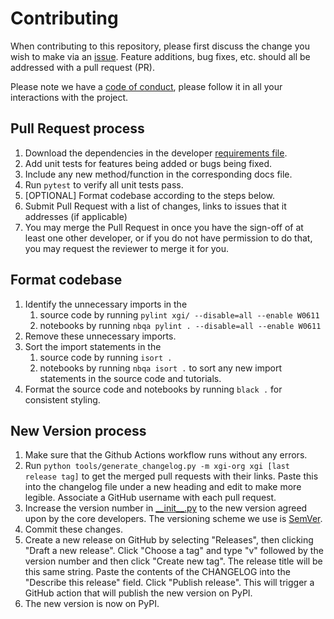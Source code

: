 # Contributing

When contributing to this repository, please first discuss the change you wish to make via an [issue](../../issues/new). Feature additions, bug fixes, etc. should all be addressed with a pull request (PR).

Please note we have a [code of conduct](/CODE_OF_CONDUCT.md), please follow it in all your interactions with the project.

## Pull Request process

1. Download the dependencies in the developer [requirements file](/requirements/developer.txt).
2. Add unit tests for features being added or bugs being fixed.
3. Include any new method/function in the corresponding docs file.
4. Run `pytest` to verify all unit tests pass.
5. [OPTIONAL] Format codebase according to the steps below.
5. Submit Pull Request with a list of changes, links to issues that it addresses (if applicable)
6. You may merge the Pull Request in once you have the sign-off of at least one other developer, or if you do not have permission to do that, you may request the reviewer to merge it for you.

## Format codebase
1. Identify the unnecessary imports in the
   1. source code by running `pylint xgi/ --disable=all --enable W0611`
   2. notebooks by running `nbqa pylint . --disable=all --enable W0611`
2. Remove these unnecessary imports.
3. Sort the import statements in the
   1. source code by running `isort .`
   2. notebooks by running `nbqa isort .` to sort any new import statements in the source code and tutorials.
4. Format the source code and notebooks by running `black .` for consistent styling.

## New Version process

1. Make sure that the Github Actions workflow runs without any errors.
2. Run `python tools/generate_changelog.py -m xgi-org xgi [last release tag]` to get the merged pull requests with their links. Paste this into the changelog file under a new heading and edit to make more legible. Associate a GitHub username with each pull request.
3. Increase the version number in [\_\_init\_\_.py](xgi/__init__.py.py) to the new version agreed upon by the core developers. The versioning scheme we use is [SemVer](http://semver.org/).
4. Commit these changes.
5. Create a new release on GitHub by selecting "Releases", then clicking "Draft a new release". Click "Choose a tag" and type "v" followed by the version number and then click "Create new tag". The release title will be this same string. Paste the contents of the CHANGELOG into the "Describe this release" field. Click "Publish release". This will trigger a GitHub action that will publish the new version on PyPI.
6. The new version is now on PyPI.